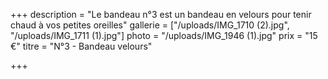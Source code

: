 +++
description = "Le bandeau n°3 est un bandeau en velours pour tenir chaud à vos petites oreilles"
gallerie = ["/uploads/IMG_1710 (2).jpg", "/uploads/IMG_1711 (1).jpg"]
photo = "/uploads/IMG_1946 (1).jpg"
prix = "15 €"
titre = "N°3 - Bandeau velours"

+++
